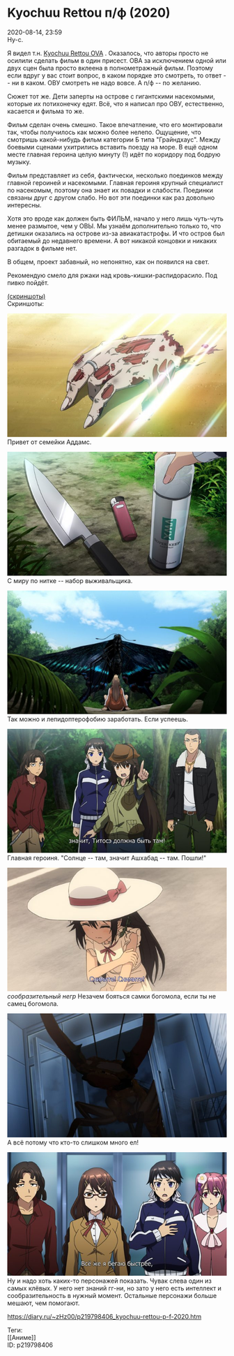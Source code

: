 Kyochuu Rettou п/ф (2020)
==========================

   
 2020-08-14, 23:59   
  Ну-с.   
   
 Я видел т.н.  [Kyochuu Rettou OVA](Kyochuu%20Rettou%20%20OVA)  . Оказалось, что авторы просто не осилили сделать фильм в один присест. ОВА за исключением одной или двух сцен была просто вклеена в полнометражный фильм. Поэтому если вдруг у вас стоит вопрос, в каком порядке это смотреть, то ответ -- ни в каком. ОВУ смотреть не надо вовсе. А п/ф -- по желанию.   
   
 Сюжет тот же. Дети заперты на острове с гигантскими насекомыми, которые их потихонечку едят. Всё, что я написал про ОВУ, естественно, касается и фильма то же.   
   
 Фильм сделан очень смешно. Такое впечатление, что его монтировали так, чтобы получилось как можно более нелепо. Ощущение, что смотришь какой-нибудь фильм категории Б типа "Грайндхаус". Между боевыми сценами ухитрились вставить поезду на море. В ещё одном месте главная героина целую минуту (!) идёт по коридору под бодрую музыку.   
   
 Фильм представляет из себя, фактически, несколько поединков между главной героиней и насекомыми. Главная героиня крупный специалист по насекомым, поэтому она знает их повадки и слабости. Поединки связаны друг с другом слабо. Но вот эти поединки как раз довольно интересны.   
   
 Хотя это вроде как должен быть ФИЛЬМ, начало у него лишь чуть-чуть менее размытое, чем у ОВЫ. Мы узнаём дополнительно только то, что детишки оказались на острове из-за авиакатастрофы. И что остров был обитаемый до недавнего времени. А вот никакой концовки и никаких разгадок в фильме нет.   
   
 В общем, проект забавный, но непонятно, как он появился на свет.   
   
 Рекомендую смело для ржаки над кровь-кишки-распидорасило. Под пивко пойдёт.   
   
  [(скриншоты)](https://zHz00.diary.ru/p219798406.htm?index=1#linkmore219798406m1)      
 Скриншоты:   
    
  [![](pics/x7oCcW7l.png)](https://i.imgur.com/x7oCcW7.png)    
 Привет от семейки Аддамс.   
   
  [![](pics/GCR2TzVl.png)](https://i.imgur.com/GCR2TzV.png)    
 С миру по нитке -- набор выживальщика.   
   
  [![](pics/yH0ZhI8l.png)](https://i.imgur.com/yH0ZhI8.png)    
 Так можно и лепидоптерофобию заработать. Если успеешь.   
   
  [![](pics/m5Agf3Xl.png)](https://i.imgur.com/m5Agf3X.png)    
 Главная героиня. "Солнце -- там, значит Ашхабад -- там. Пошли!"   
   
  [![](pics/Kg6fV8Fl.png)](https://i.imgur.com/Kg6fV8F.png)    
 *сообразительный негр* Незачем бояться самки богомола, если ты не самец богомола.   
   
  [![](pics/LiVYtvDl.png)](https://i.imgur.com/LiVYtvD.png)    
 А всё потому что кто-то слишком много ел!   
   
  [![](pics/AwxWun2l.png)](https://i.imgur.com/AwxWun2.png)    
 Ну и надо хоть каких-то персонажей показать. Чувак слева один из самых клёвых. У него нет знаний гг-ни, но зато у него есть интеллект и сообразительность в нужный момент. Остальные персонажи больше мешают, чем помогают.   
    
     
    
 <https://diary.ru/~zHz00/p219798406_kyochuu-rettou-p-f-2020.htm>   
   
 Теги:   
 [[Аниме]]   
 ID: p219798406